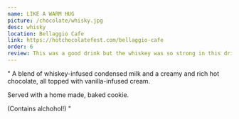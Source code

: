 ```yaml
---
name: LIKE A WARM HUG
picture: /chocolate/whisky.jpg
desc: whisky
location: Bellaggio Cafe
link: https://hotchocolatefest.com/bellaggio-cafe
order: 6
review: This was a good drink but the whiskey was so strong in this drink haha
---
```


"
A blend of whiskey-infused condensed milk and a creamy and rich hot chocolate, all topped with vanilla-infused cream.

Served with a home made, baked cookie.

(Contains alchohol!)
"
